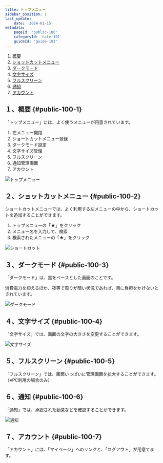 ```yaml
---
title: トップメニュー
sidebar_position: 1
last_update: 
    date: '2024-01-15'
metadata: 
    pageId: 'public-100'
    categoryId: 'cate-101'
    guideId: 'guide-101'
---
```


1. [概要](#public-100-1)
2. [ショットカットメニュー](#public-100-2)
3. [ダークモード](#public-100-3)
4. [文字サイズ](#public-100-4)
5. [フルスクリーン](#public-100-5)
6. [通知](#public-100-6)
7. [アカウント](#public-100-7)

## １、概要 {#public-100-1}

「トップメニュー」には、よく使うメニューが用意されています。

1. 左メニュー開閉
2. ショートカットメニュー登録
3. ダークモード設定
4. 文字サイズ管理
5. フルスクリーン
6. 通知管理画面
7. アカウント

![トップメニュー](/img/guide/public-100-1.png)

## ２、ショットカットメニュー {#public-100-2}

ショートカットメニューでは、よく利用する左メニューの中から、ショートカットを追加することができます。

1. トップメニューの「★」をクリック
2. メニュー名を入力して、検索
3. 検索されたメニューの「★」をクリック

![ショートカット](/img/guide/public-100-2.png)

## ３、ダークモード {#public-100-3}

「ダークモード」は、黒をベースとした画面のことです。

消費電力を抑えるほか、夜等で周りが暗い状況であれば、目に負担をかけないとされています。

![ダークモード](/img/guide/public-100-3.png)

## ４、文字サイズ {#public-100-4}

「文字サイズ」では、画面の文字の大きさを変更することができます。

![文字サイズ](/img/guide/public-100-4.png)

## ５、フルスクリーン {#public-100-5}

「フルスクリーン」では、画面いっぱいに管理画面を拡大することができます。（※PC利用の場合のみ）

## ６、通知 {#public-100-6}

「通知」では、承認された勤怠などを確認することができます。

![通知](/img/guide/public-100-6.png)

## ７、アカウント {#public-100-7}

「アカウント」には、「マイページ」へのリンクと、「ログアウト」が用意てます。